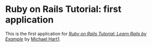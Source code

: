 # Ruby on Rails Tutorial: first application

This is the first application for
[*Ruby on Rails Tutorial: Learn Rails by Example*](http://railstutorial.org)
by [Michael Hart1](http://michaelhart1.com).